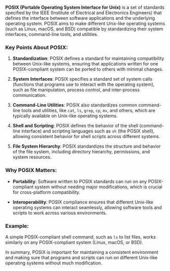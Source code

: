 **POSIX (Portable Operating System Interface for Unix)** is a set of standards specified by the IEEE (Institute of Electrical and Electronics Engineers) that defines the interface between software applications and the underlying operating system. POSIX aims to make different Unix-like operating systems (such as Linux, macOS, and BSD) compatible by standardizing their system interfaces, command-line tools, and utilities.

### Key Points About POSIX:
1. **Standardization**: POSIX defines a standard for maintaining compatibility between Unix-like systems, ensuring that applications written for one POSIX-compliant system can be ported to others with minimal changes.

2. **System Interfaces**: POSIX specifies a standard set of system calls (functions that programs use to interact with the operating system), such as file manipulation, process control, and inter-process communication.

3. **Command-Line Utilities**: POSIX also standardizes common command-line tools and utilities, like `cat`, `ls`, `grep`, `cp`, `mv`, and others, which are typically available on Unix-like operating systems.

4. **Shell and Scripting**: POSIX defines the behavior of the shell (command-line interface) and scripting languages such as `sh` (the POSIX shell), allowing consistent behavior for shell scripts across different systems.

5. **File System Hierarchy**: POSIX standardizes the structure and behavior of the file system, including directory hierarchy, permissions, and system resources.

### Why POSIX Matters:
- **Portability**: Software written to POSIX standards can run on any POSIX-compliant system without needing major modifications, which is crucial for cross-platform compatibility.
  
- **Interoperability**: POSIX compliance ensures that different Unix-like operating systems can interact seamlessly, allowing software tools and scripts to work across various environments.

### Example:
A simple POSIX-compliant shell command, such as `ls` to list files, works similarly on any POSIX-compliant system (Linux, macOS, or BSD).

In summary, POSIX is important for maintaining a consistent environment and making sure that programs and scripts can run on different Unix-like operating systems without much modification.
